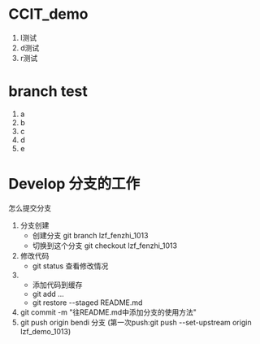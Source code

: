 # CCIT_demo
1. l测试
2. d测试
3. r测试

# branch test
1. a
2. b
3. c
4. d
5. e   

# Develop 分支的工作
怎么提交分支
1. 分支创建
    + 创建分支 git branch lzf_fenzhi_1013
    + 切换到这个分支 git checkout lzf_fenzhi_1013
2. 修改代码
    + git status 查看修改情况
3. + 添加代码到缓存
    + git add ...
    + git restore --staged README.md
4. git commit -m "往README.md中添加分支的使用方法"
5. git push origin bendi 分支 (第一次push:git push --set-upstream origin lzf_demo_1013)